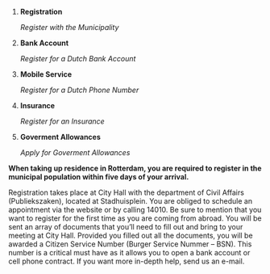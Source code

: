 1. __Registration__
    
    _Register with the Municipality_
2. __Bank Account__
    
    _Register for a Dutch Bank Account_
3. __Mobile Service__
    
    _Register for a Dutch Phone Number_
4. __Insurance__
    
    _Register for an Insurance_
5. __Goverment Allowances__
    
    _Apply for Goverment Allowances_

__When taking up residence in Rotterdam, you are required to register in the municipal population within five days of your arrival.__

Registration takes place at City Hall with the department of Civil Affairs (Publiekszaken), located at Stadhuisplein. You are obliged to schedule an appointment via the website or by calling 14010. Be sure to mention that you want to register for the first time as you are coming from abroad. You will be sent an array of documents that you’ll need to fill out and bring to your meeting at City Hall. Provided you filled out all the documents, you will be awarded a Citizen Service Number (Burger Service Nummer – BSN). This number is a critical must have as it allows you to open a bank account or cell phone contract. If you want more in-depth help, send us an e-mail.
